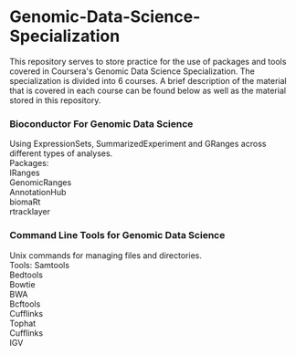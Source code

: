 # Genomic-Data-Science-Specialization

This repository serves to store practice for the use of packages and tools covered in Coursera's Genomic Data Science Specialization. The specialization is divided into 6 courses. A brief description of the material that is covered in each course can be found below as well as the material stored in this repository. <br>

### Bioconductor For Genomic Data Science
Using ExpressionSets, SummarizedExperiment and GRanges across different types of analyses. <br>
Packages:<br>
IRanges<br>
GenomicRanges<br>
AnnotationHub<br>
biomaRt <br>
rtracklayer <br>

### Command Line Tools for Genomic Data Science
Unix commands for managing files and directories. <br>
Tools:
Samtools <br>
Bedtools <br>
Bowtie <br>
BWA <br> 
Bcftools  <br>
Cufflinks <br>
Tophat <br>
Cufflinks <br>
IGV <br>



